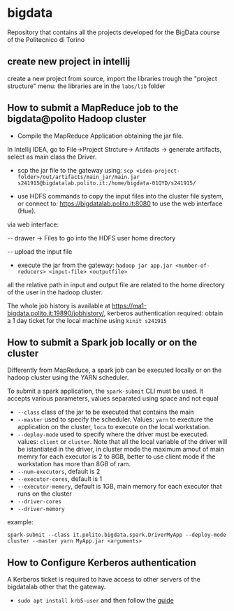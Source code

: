 # bigdata

Repository that contains all the projects developed for the BigData course of the Politecnico di Torino

## create new project in intellij

create a new project from source, import the libraries trough the "project structure" menu: the libraries are in the `labs/lib` folder 


## How to submit a MapReduce job to the bigdata@polito Hadoop cluster

* Compile the MapReduce Application obtaining the jar file.

In Intellij IDEA, go to File->Project Strcture-> Artifacts -> generate artifacts, select as main class the Driver.

* scp the jar file to the gateway using: `scp <idea-project-folder>/out/artifacts/main_jar/main.jar s241915@bigdatalab.polito.it:/home/bigdata-01QYD/s241915/`

* use HDFS commands to copy the input files into the cluster file system, or connect to: https://bigdatalab.polito.it:8080 to use the web interface (Hue).

via web interface: 

-- drawer -> Files to go into the HDFS user home directory

-- upload the input file


* execute the jar from the gateway: `hadoop jar app.jar <number-of-reducers> <input-file> <outputfile>`

all the relative path in input and output file are related to the home directory of the user in the hadoop cluster.

The whole job history is available at https://ma1-bigdata.polito.it:19890/jobhistory/, kerberos authentication required: obtain a 1 day ticket for the local machine using `kinit s241915`


## How to submit a Spark job locally or on the cluster

Differently from MapReduce, a spark job can be executed locally or on the hadoop cluster using the YARN scheduler.

To submit a spark application, the `spark-submit` CLI must be used. It accepts various parameters, values separated using space and not equal


* `--class` class of the jar to be executed that contains the main
* `--master` used to specify the scheduler. Values: `yarn` to execture the application on the cluster, `loca` to execute on the local workstation.
* `--deploy-mode` used to specify where the driver must be executed. values: `client` or `cluster`. Note that all the local variable of the driver will be istantiated in the driver, in cluster mode the maximum amout of main memry for each executor is 2 to 8GB, better to use client mode if the workstation has more than 8GB of ram.
* `--num-executors`, default is 2
* `--executor-cores`, default is 1
* `--executor-memory`, default is 1GB, main memory for each executor that runs on the cluster
* `--driver-cores`
* `--driver-memory`

example: 

```spark-submit --class it.polito.bigdata.spark.DriverMyApp --deploy-mode cluster --master yarn MyApp.jar <arguments>```


## How to Configure Kerberos authentication

A Kerberos ticket is required to have access to other servers of the bigdatalab other that the gateway.

* `sudo apt install krb5-user` and then follow the [guide](https://bigdata.polito.it/content/access-instructions) 